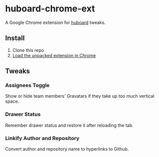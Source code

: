 huboard-chrome-ext
==========
A Google Chrome extension for [huboard](https://github.com/rauhryan/huboard) tweaks.

Install
-------
1. Clone this repo
2. [Load the unpacked extension in Chrome](http://developer.chrome.com/extensions/getstarted.html#unpacked)

Tweaks
------
### Assignees Toggle
Show or hide team members' Gravatars if they take up too much vertical space.

### Drawer Status
Remember drawer status and restore it after reloading the tab.

### Linkify Author and Repository
Convert author and repository name to hyperlinks to Github.
